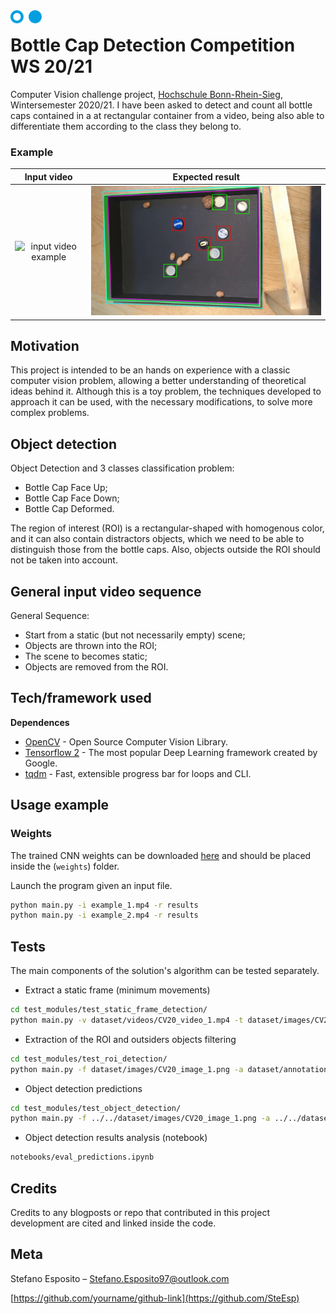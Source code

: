 <img width="50" align="left" src="https://github.com/SteEsp/CV-DetectTheBottleCap/blob/main/university_logo.png" alt="H-BRS logo">

# Bottle Cap Detection Competition WS 20/21
Computer Vision challenge project, [Hochschule Bonn-Rhein-Sieg](https://www.h-brs.de/de), Wintersemester 2020/21. I have been asked to detect and count all bottle caps contained in a at rectangular container from a video, being also able to differentiate them according to the class they belong to.

### Example
Input video             |  Expected result
:-------------------------:|:-------------------------:
![input video example](input_video_example.gif)  |  <img src="https://github.com/SteEsp/CV-DetectTheBottleCap/blob/main/result_1.png" width="600">

## Motivation
This project is intended to be an hands on experience with a classic computer vision problem, allowing a better understanding of theoretical ideas behind it. Although this is a toy problem, the techniques developed to approach it can be used, with the necessary modifications, to solve more complex problems.

## Object detection
Object Detection and 3 classes classification problem:
- Bottle Cap Face Up;
- Bottle Cap Face Down;
- Bottle Cap Deformed.

The region of interest (ROI) is a rectangular-shaped with homogenous color,
and it can also contain distractors objects, which we need to be able to distinguish
those from the bottle caps. Also, objects outside the ROI should not be taken into
account.

## General input video sequence 
General Sequence:
- Start from a static (but not necessarily empty) scene;
- Objects are thrown into the ROI;
- The scene to becomes static;
- Objects are removed from the ROI.

## Tech/framework used
<b>Dependences</b>
- [OpenCV](https://opencv.org/) - Open Source Computer Vision Library.
- [Tensorflow 2](https://www.tensorflow.org/) - The most popular Deep Learning framework created by Google.
- [tqdm](https://github.com/tqdm/tqdm) - Fast, extensible progress bar for loops and CLI.

## Usage example

### Weights
The trained CNN weights can be downloaded [here](https://drive.google.com/file/d/125MdZffHyIKDlvom6Z0MMSjfoFhOcDUI/view?usp=sharing) and should be placed inside the (`weights`) folder.

Launch the program given an input file.
```sh
python main.py -i example_1.mp4 -r results
python main.py -i example_2.mp4 -r results
```

## Tests
The main components of the solution's algorithm can be tested separately.

- Extract a static frame (minimum movements)
```sh
cd test_modules/test_static_frame_detection/
python main.py -v dataset/videos/CV20_video_1.mp4 -t dataset/images/CV20_image_1.png [-r ./results]
```
- Extraction of the ROI and outsiders objects filtering
```sh
cd test_modules/test_roi_detection/
python main.py -f dataset/images/CV20_image_1.png -a dataset/annotations/CV20_label_renamed_1.json [-r ./results]
```
- Object detection predictions
```sh
cd test_modules/test_object_detection/
python main.py -f ../../dataset/images/CV20_image_1.png -a ../../dataset/annotations/CV20_label_renamed_1.json [-r ./results]
```
- Object detection results analysis (notebook)
```sh
notebooks/eval_predictions.ipynb
```

## Credits
Credits to any blogposts or repo that contributed in this project development are cited and linked inside the code.

## Meta

Stefano Esposito – Stefano.Esposito97@outlook.com

[https://github.com/yourname/github-link](https://github.com/SteEsp)
